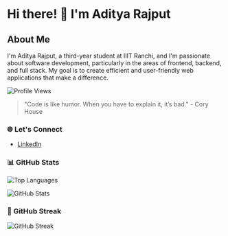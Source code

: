 
# Hi there! 👋 I'm Aditya Rajput

## About Me
I'm Aditya Rajput, a third-year student at IIIT Ranchi, and I'm passionate about software development, particularly in the areas of frontend, backend, and full stack. My goal is to create efficient and user-friendly web applications that make a difference.

![Profile Views](https://komarev.com/ghpvc/?username=adi-rajput&label=Profile%20views&color=0e75b6&style=flat)


> "Code is like humor. When you have to explain it, it’s bad." - Cory House

### 🌐 Let's Connect
- [LinkedIn](https://www.linkedin.com/in/aditya-rajput-a7b2b0257/)

### 📊 GitHub Stats
![Top Languages](https://github-readme-stats.vercel.app/api/top-langs/?username=adi-rajput&layout=compact)

![GitHub Stats](https://github-readme-stats-peach-pi.vercel.app/api?username=adi-rajput&show_icons=true&hide_title=true&include_all_commits=true&count_private=true&bg_color=45,2b8eaf,b222a8&text_color=ffffff&icon_color=ffffff&title_color=ffffff&border_color=000000)

### 🚀 GitHub Streak
![GitHub Streak](https://github-readme-streak-stats.herokuapp.com/?user=adi-rajput)

